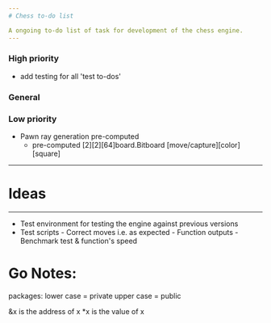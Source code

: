 ```yaml
---
# Chess to-do list

A ongoing to-do list of task for development of the chess engine.
---
```


### High priority

- add testing for all 'test to-dos'

### General

### Low priority

- Pawn ray generation pre-computed
  - pre-computed [2][2][64]board.Bitboard
    [move/capture][color][square]

---

# Ideas

---

- Test environment for testing the engine against previous versions
- Test scripts - Correct moves i.e. as expected - Function outputs - Benchmark test & function's speed

# Go Notes:

packages:
lower case = private
upper case = public

&x is the address of x
\*x is the value of x
